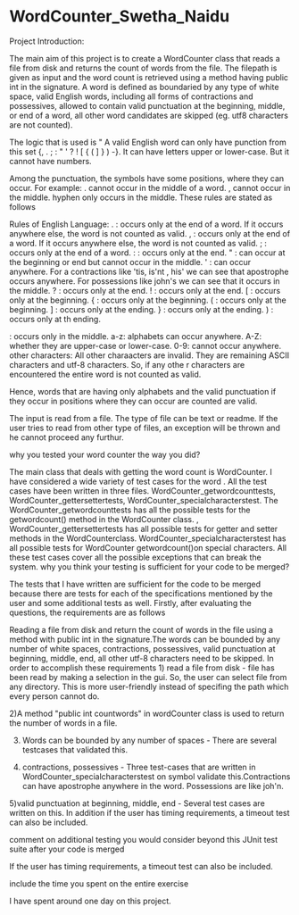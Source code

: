 # WordCounter_Swetha_Naidu

Project Introduction:

The main aim of this project is to create a WordCounter class that reads a file from disk and returns the count of words from the file. The filepath is given as input and the word count is retrieved using a method having public int in the signature. A word is defined as boundaried by any type of white space, valid English words, including all forms of contractions and possessives, allowed to contain valid punctuation at the beginning, middle, or end of a word, all other word candidates are skipped (eg. utf­8 characters are not counted).

The logic that is used is " A valid English word can only have punction from this set {, . ; : " ' ? ! [ { ( ] } ) -}. It can have letters upper or lower-case. But it cannot have numbers.

Among the punctuation, the symbols have some positions, where they can occur. For example: . cannot occur in the middle of a word. , cannot occur in the middle. hyphen only occurs in the middle. These rules are stated as follows

Rules of English Language: . : occurs only at the end of a word. If it occurs anywhere else, the word is not counted as valid. , : occurs only at the end of a word. If it occurs anywhere else, the word is not counted as valid. ; : occurs only at the end of a word. : : occurs only at the end. " : can occur at the beginning or end but cannot occur in the middle. ' : can occur anywhere. For a contractions like 'tis, is'nt , his' we can see that apostrophe occurs anywhere. For possessions like john's we can see that it occurs in the middle. ? : occurs only at the end. ! : occurs only at the end. [ : occurs only at the beginning. { : occurs only at the beginning. ( : occurs only at the beginning. ] : occurs only at the ending. } : occurs only at the ending. ) : occurs only at th ending.

: occurs only in the middle. a-z: alphabets can occur anywhere. A-Z: whether they are upper-case or lower-case. 0-9: cannot occur anywhere.
other characters: All other charaacters are invalid. They are remaining ASCII characters and utf-8 characters. So, if any othe r characters are encountered the entire word is not counted as valid.

Hence, words that are having only alphabets and the valid punctuation if they occur in positions where they can occur are counted are valid.

The input is read from a file. The type of file can be text or readme. If the user tries to read from other type of files, an exception will be thrown and he cannot proceed any furthur.

why you tested your word counter the way you did?

The main class that deals with getting the word count is WordCounter. I have considered a wide variety of test cases for the word . All the test cases have been written in three files. WordCounter_getwordcounttests, WordCounter_gettersettertests, WordCounter_specialcharacterstest. The WordCounter_getwordcounttests has all the possible tests for the getwordcount() method in the WordCounter class. , WordCounter_gettersettertests has all possible tests for getter and setter methods in the WordCounterclass. WordCounter_specialcharacterstest has all possible tests for WordCounter getwordcount()on special characters. All these test cases cover all the possible exceptions that can break the system. 
why you think your testing is sufficient for your code to be merged?

The tests that I have written are sufficient for the code to be merged because there are tests for each of the specifications mentioned by the user and some additional tests as well. Firstly, after evaluating the questions, the requirements are as follows

Reading a file from disk and return the count of words in the file using a method with public int in the signature.The words can be bounded by any number of white spaces, contractions, possessives, valid punctuation at beginning, middle, end, all other utf-8 characters need to be skipped.
In order to accomplish these requirements 1) read a file from disk - file has been read by making a selection in the gui. So, the user can select file from any directory. This is more user-friendly instead of specifing the path which every person cannot do.

2)A method "public int countwords" in wordCounter class is used to return the number of words in a file.

3) Words can be bounded by any number of spaces - There are several testcases that validated this.

4) contractions, possessives - Three test-cases that are written in WordCounter_specialcharacterstest on symbol validate this.Contractions can have apostrophe anywhere in the word. Possessions are like joh'n.

5)valid punctuation at beginning, middle, end - Several test cases are written on this. In addition if the user has timing requirements, a timeout test can also be included.

comment on additional testing you would consider beyond this JUnit test suite after your code is merged

If the user has timing requirements, a timeout test can also be included.

include the time you spent on the entire exercise

I have spent around one day on this project.
